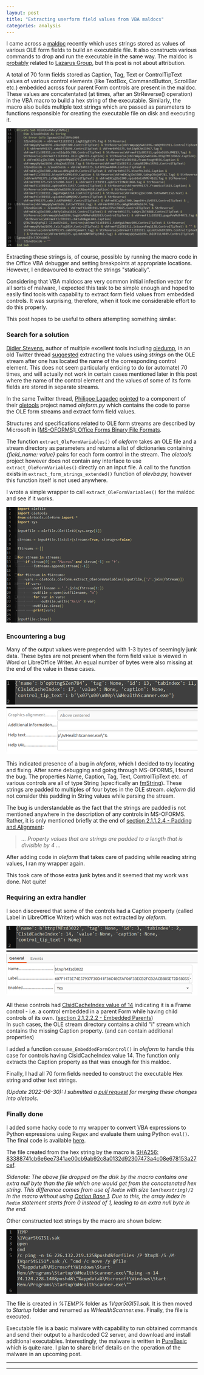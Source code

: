 ```yaml
---
layout: post
title: "Extracting userform field values from VBA maldocs"
categories: analysis
---
```


I came across a [maldoc] recently which uses strings stored as values of various OLE form fields to build an executable file. It also constructs various commands to drop and run the executable in the same way. The maldoc is [probably] related to [Lazarus Group], but this post is not about attribution.

A total of 70 form fields stored as Caption, Tag, Text or ControlTipText values of various control elements (like TextBox, CommandButton, ScrollBar etc.) embedded across four parent Form controls are present in the maldoc.
These values are concatentated (at times, after an StrReverse() operation) in the VBA macro to build a hex string of the executable. Similarly, the macro also builds multiple text strings which are passed as parameters to functions responsible for creating the executable file on disk and executing it.

![Macro code showing references to form field values](/assets/post_images/2022-06-28-extracting-vba-userform-field-values/macro_snippet.png)

Extracting these strings is, of course, possible by running the macro code in the Office VBA debugger and setting breakpoints at appropriate locations. However, I endeavoured to extract the strings "statically".

Considering that VBA maldocs are very common initial infection vector for all sorts of malware, I expected this task to be simple enough and hoped to easily find tools with capability to extract form field values from embedded controls.
It was surprising, therefore, when it took me considerable effort to do this properly.

This post hopes to be useful to others attempting something similar.

### Search for a solution
[Didier Stevens], author of multiple excellent tools including [oledump], in an old Twitter thread [suggested] extracting the values using _strings_ on the OLE stream after one has located the name of the corresponding control element.
This does not seem particularly enticing to do (or automate) 70 times, and will actually not work in certain cases mentioned later in this post where the name of the control element and the values of some of its form fields are stored in separate streams.

In the same Twitter thread, [Philippe Lagadec](https://twitter.com/decalage2) [pointed] to a component of their [oletools] project named _oleform.py_ which contains the code to parse the OLE form streams and extract form field values.

Structures and specifications related to OLE form streams are described by Microsoft in [[MS-OFORMS]:
Office Forms Binary File Formats](https://interoperability.blob.core.windows.net/files/MS-OFORMS/[MS-OFORMS].pdf).

The function `extract_OleFormVariables()` of _oleform_ takes an OLE file and a stream directory as parameters and returns a list of dictionaries containing _{field_name: value}_ pairs for each form control in the stream.
The _oletools_ project however does not contain any interface to use `extract_OleFormVariables()` directly on an input file. A call to the function exists in `extract_form_strings_extended()` function of _olevba.py,_ however this function itself is not used anywhere.

I wrote a simple wrapper to call `extract_OleFormVariables()` for the maldoc and see if it works.

![Wrapper code to call extract_OleFormVariables()](/assets/post_images/2022-06-28-extracting-vba-userform-field-values/initial_wrapper.png)

### Encountering a bug

Many of the output values were prepended with 1-3 bytes of seemingly junk data. These bytes are not present when the form field value is viewed in Word or LibreOffice Writer. An equal number of bytes were also missing at the end of the value in these cases.

![Difference in values from oleform and LibreOffice Writer](/assets/post_images/2022-06-28-extracting-vba-userform-field-values/value_difference.png)

This indicated presence of a bug in _oleform_, which I decided to try locating and fixing. After some debugging and going through MS-OFORMS, I found the bug.
The properties Name, Caption, Tag, Text, ControlTipText etc. of various controls are all of type String (specifically an [fmString]). These strings are padded to multiples of four bytes in the OLE stream. _oleform_ did not consider this padding in String values while parsing the stream.

The bug is understandable as the fact that the strings are padded is not mentioned anywhere in the description of any controls in MS-OFORMS. Rather, it is only mentioned briefly at the end of [section 2.1.1.2.4 - Padding and Alignment]:

> _... Property values that are strings are padded to a length that is divisible by 4 ..._

After adding code in _oleform_ that takes care of padding while reading string values, I ran my wrapper again.

This took care of those extra junk bytes and it seemed that my work was done. Not quite!

### Requiring an extra handler

I soon discovered that some of the controls had a Caption property (called Label in LibreOffice Writer) which was not extracted by _oleform_.

![Missing caption/label value for a Frame control](/assets/post_images/2022-06-28-extracting-vba-userform-field-values/missing_caption.png)

All these controls had [ClsidCacheIndex value of 14] indicating it is a Frame control - i.e. a control embedded in a parent Form while having child controls of its own. ([section 2.1.2.2.2 - Embedded Parents])  
In such cases, the OLE stream directory contains a child "i" stream which contains the missing Caption property. (and can contain additional properties)

I added a function `consume_EmbeddedFormControl()` in _oleform_ to handle this case for controls having ClsidCacheIndex value 14. The function only extracts the Caption property as that was enough for this maldoc.

Finally, I had all 70 form fields needed to construct the executable Hex string and other text strings.

_(Update 2022-06-30): I submitted a [pull request] for merging these changes into oletools._

### Finally done

I added some hacky code to my wrapper to convert VBA expressions to Python expressions using Regex and evaluate them using Python `eval()`. The final code is available [here].

The file created from the hex string by the macro is [SHA256: 83388741cb6e6ee7341ae00cb9ab92c8a0132d92307473a4c08e678153a27cef]. 

_Sidenote: The above file dropped on the disk by the macro contains one extra null byte than the file which one would get from the concatenated hex string. This difference comes from use of `Redim` with size `len(hexstring)/2` in the macro without using [Option Base 1]. Due to this, the array index in `Redim` statement starts from 0 instead of 1, leading to an extra null byte in the end._

Other constructed text strings by the macro are shown below:

![Strings constructed by the macro](/assets/post_images/2022-06-28-extracting-vba-userform-field-values/constructed_strings.png)

The file is created in _%TEMP%_ folder as _1Vqar5tGI51.sak._ It is then moved to _Startup_ folder and renamed as _WHealthScanner.exe._ Finally, the file is executed.

Executable file is a basic malware with capability to run obtained commands and send their output to a hardcoded C2 server, and download and install additional executables. Interestingly, the malware is written in [PureBasic] which is quite rare. I plan to share brief details on the operation of the malware in an upcoming post.

---
---
[maldoc]: https://www.virustotal.com/gui/file/303bc0f4742c61166d05f7a14a25b3c118fa3ba04298b8370071b4ed19f1a987/details
[probably]: https://xkcd.com/285/
[Lazarus Group]: https://attack.mitre.org/groups/G0032/
[Didier Stevens]: https://twitter.com/DidierStevens
[oledump]: https://blog.didierstevens.com/programs/oledump-py/
[suggested]: https://twitter.com/DidierStevens/status/1225378445040988161
[pointed]: https://twitter.com/decalage2/status/1225687663123939329
[oletools]: https://github.com/decalage2/oletools
[fmString]: https://interoperability.blob.core.windows.net/files/MS-OFORMS/[MS-OFORMS].pdf#%5B%7B%22num%22%3A309%2C%22gen%22%3A0%7D%2C%7B%22name%22%3A%22XYZ%22%7D%2C69%2C473%2C0%5D
[section 2.1.1.2.4 - Padding and Alignment]: https://interoperability.blob.core.windows.net/files/MS-OFORMS/[MS-OFORMS].pdf#%5B%7B%22num%22%3A117%2C%22gen%22%3A0%7D%2C%7B%22name%22%3A%22XYZ%22%7D%2C69%2C641%2C0%5D
[ClsidCacheIndex value of 14]: https://interoperability.blob.core.windows.net/files/MS-OFORMS/[MS-OFORMS].pdf#%5B%7B%22num%22%3A289%2C%22gen%22%3A0%7D%2C%7B%22name%22%3A%22XYZ%22%7D%2C69%2C242%2C0%5D
[section 2.1.2.2.2 - Embedded Parents]: https://interoperability.blob.core.windows.net/files/MS-OFORMS/[MS-OFORMS].pdf#%5B%7B%22num%22%3A123%2C%22gen%22%3A0%7D%2C%7B%22name%22%3A%22XYZ%22%7D%2C69%2C401%2C0%5D
[pull request]: https://github.com/decalage2/oletools/pull/775
[here]: https://gist.github.com/nvdp01/b557202a49be950ce699ddae8d94249b
[SHA256: 83388741cb6e6ee7341ae00cb9ab92c8a0132d92307473a4c08e678153a27cef]: https://www.virustotal.com/gui/file/83388741cb6e6ee7341ae00cb9ab92c8a0132d92307473a4c08e678153a27cef/details
[Option Base 1]: https://docs.microsoft.com/en-us/office/vba/language/reference/user-interface-help/option-base-statement
[PureBasic]: https://en.wikipedia.org/wiki/PureBasic